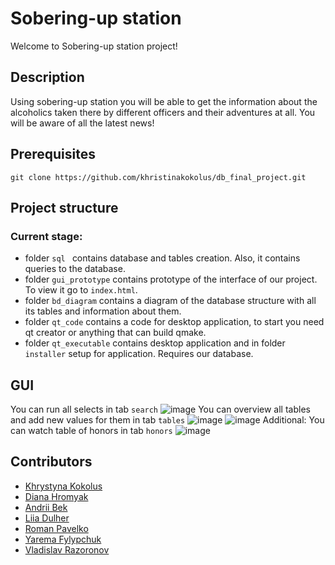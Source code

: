# Sobering-up station

Welcome to Sobering-up station project!


## Description

Using sobering-up station you will be able to get the information about the alcoholics taken there by different officers and
their adventures at all. You will be aware of all the latest news!

## Prerequisites

```
git clone https://github.com/khristinakokolus/db_final_project.git
```


## Project structure

### Current stage:

- folder ```sql ``` contains database and tables creation. Also, it contains queries to the database.
- folder ```gui_prototype``` contains prototype of the interface of our project. To view it go to ```index.html```.
- folder ```bd_diagram``` contains a diagram of the database structure with all its tables and information about them.
- folder ```qt_code``` contains a code for desktop application, to start you need qt creator or anything that can build qmake.
- folder ``qt_executable`` contains desktop application and in folder ```installer``` setup for application. Requires our database.

## GUI

You can run all selects in tab ```search```
![image](https://user-images.githubusercontent.com/54356826/120109128-d04ae800-c170-11eb-80c3-acd9c96cd5c4.png)
You can overview all tables and add new values for them in tab ```tables```
![image](https://user-images.githubusercontent.com/54356826/120109172-fc666900-c170-11eb-882b-0bf5c48886ff.png)
![image](https://user-images.githubusercontent.com/54356826/120109194-1011cf80-c171-11eb-92c9-ee0ee9d11fc5.png)
Additional: You can watch table of honors in tab ```honors```
![image](https://user-images.githubusercontent.com/54356826/120109178-038d7700-c171-11eb-96aa-9c020c815ff8.png)



## Contributors

- [Khrystyna Kokolus](https://github.com/khristinakokolus)
- [Diana Hromyak](https://github.com/Diana-Doe)
- [Andrii Bek](https://github.com/ReyBroncas)
- [Liia Dulher](https://github.com/LiiaDulher)
- [Roman Pavelko](https://github.com/romapavelko01)
- [Yarema Fylypchuk](https://github.com/yaremafylypchuk)
- [Vladislav Razoronov](https://github.com/VladislavRazoronov)





